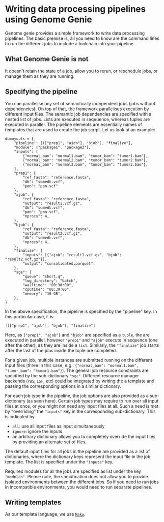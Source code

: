 # Writing data processing pipelines using Genome Genie

Genome genie provides a simple framework to write data processing
pipelines.  The basic premise is, all you need to know are the command
lines to run the different jobs to include a toolchain into your
pipeline.

## What Genome Genie is not

It doesn't retain the state of a job, allow you to rerun, or
reschedule jobs, or manage them as they are running.

## Specifying the pipeline

You can parallelise any set of semantically independent jobs (jobs
without dependencies).  On top of that, the framework parallelises
execution by different input files.  The semantic job dependencies are
specified with a nested list of jobs.  Lists are executed in
seqeuence, whereas tuples are executed in parallel.  The pipeline
elements are essentially names of templates that are used to create
the job script.  Let us look at an example:

    dummyopts = {
        "pipeline": [(["prep1", "ajob"], "bjob"), "finalize"],
        "module": ["package1", "package2"],
        "inputs": [
            {"normal_bam": "normal1.bam", "tumor_bam": "tumor1.bam"},
            {"normal_bam": "normal2.bam", "tumor_bam": "tumor2.bam"},
            {"normal_bam": "normal3.bam", "tumor_bam": "tumor3.bam"},
        ],
        "prep1": {
		    "ref_fasta": "reference.fasta",
			"db": "somedb.vcf",
			"pon": "pon.vcf"
		},
        "ajob": {
            "ref_fasta": "reference.fasta",
            "output": "result1.vcf.gz",
            "db": "somedb.vcf",
            "pon": "pon.vcf",
            "nprocs": 4,
        },
        "bjob": {
            "ref_fasta": "reference.fasta",
            "output": "result2.vcf.gz",
            "db": "somedb.vcf",
            "nprocs": 4,
        },
        "finalize": {
            "inputs": [{"ajob": "result1.vcf.gz", "bjob": "result2.vcf.gz"}],
            "output": "consolidated.parquet",
        },
        "sge": {
            "queue": "short.q",
            "log_directory": "batch",
            "walltime": "00:30:00",
            "cputime": "00:30:00",
            "memory": "16 GB",
        },
    }

In the above specification, the pipeline is specified by the
"pipeline" key.  In this particular case, it is:

    [(["prep1", "ajob"], "bjob"), "finalize"]

Here, as `["prep1", "ajob"]` and `"bjob"` are specified as a `tuple`,
the are executed in parallel, however `"prep1"` and `"ajob"` execute
in sequence (one after the other), as they are inside a `list`.
Similarly, the `"finalize"` job starts after the last of the jobs
inside the tuple are completed.

For a given job, multiple instances are submitted running on the
different input files (three in this case, e.g.: `{"normal_bam":
"normal1.bam", "tumor_bam": "tumor1.bam"}`).  The general job resource
constraints are specified by the sub-dictionary `"sge"`.  Different
resource manager backends (`PBS`, `LSF`, etc) could be integrated by
writing the a template and passing the corresponding options in a
similar dictionary.

For each job type in the pipeline, the job options are also provided
as a sub-dictionary (as seen here).  Certain job types may require to
run over all input files at once, or you might not need any input
files at all.  Such a need is met by "overriding" the `"inputs"` key
in the corresponding sub-dictionary.  This is indicated by:

- `all`: use all input files as input simultaneously
- `ignore`: ignore the inputs
- an arbitrary dictionary allows you to completely override the input
  files by providing an alternate set of files.

The default input files for all jobs in the pipeline are provided as a
list of dictionaries, where the dictionary keys represent the input
file in the job template.  The list is specified under the `"inputs"`
key.

Required modules for all the jobs are specified as list under the key
`"modules"`.  Please note, the specification does not allow you to
provide isolated environments between the different jobs.  So if you
need to run jobs in incompatible environments, you would need to run
separate pipelines.

## Writing templates

As our template language, we use
[`Mako`](https://docs.makotemplates.org/en/latest/syntax.html).
